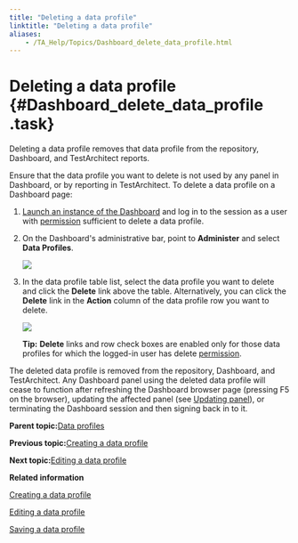```yaml
--- 
title: "Deleting a data profile"
linktitle: "Deleting a data profile"
aliases: 
    - /TA_Help/Topics/Dashboard_delete_data_profile.html
---
```

# Deleting a data profile {#Dashboard_delete_data_profile .task}

Deleting a data profile removes that data profile from the repository, Dashboard, and TestArchitect reports.

Ensure that the data profile you want to delete is not used by any panel in Dashboard, or by reporting in TestArchitect. To delete a data profile on a Dashboard page:

1.  [Launch an instance of the Dashboard](../../reuse/../TA_Help/Topics/Dashboard_starting.html) and log in to the session as a user with [permission](../../reuse/../TA_Help/Topics/Dashboard_authentication_permissions.html) sufficient to delete a data profile.

2.  On the Dashboard's administrative bar, point to **Administer** and select **Data Profiles**.

    ![](../Images/Dashboard_administer_add_new_data_profiles.png)

3.  In the data profile table list, select the data profile you want to delete and click the **Delete** link above the table. Alternatively, you can click the **Delete** link in the **Action** column of the data profile row you want to delete.

    ![](../Images/Dashboard_data_profile_table.png)

    **Tip:** **Delete** links and row check boxes are enabled only for those data profiles for which the logged-in user has delete [permission](Dashboard_authentication_permissions.html).


The deleted data profile is removed from the repository, Dashboard, and TestArchitect. Any Dashboard panel using the deleted data profile will cease to function after refreshing the Dashboard browser page \(pressing F5 on the browser\), updating the affected panel \(see [Updating panel](Dashboard_update_panel.html)\), or terminating the Dashboard session and then signing back in to it.

**Parent topic:**[Data profiles](../../TA_Help/Topics/Dashboard_data_profiles.html)

**Previous topic:**[Creating a data profile](../../TA_Help/Topics/Dashboard_create_data_profile.html)

**Next topic:**[Editing a data profile](../../TA_Help/Topics/Dashboard_edit_data_profile.html)

**Related information**  


[Creating a data profile](../../TA_Help/Topics/Dashboard_create_data_profile.html)

[Editing a data profile](../../TA_Help/Topics/Dashboard_edit_data_profile.html)

[Saving a data profile](../../TA_Help/Topics/Dashboard_save_data_profile.html)

